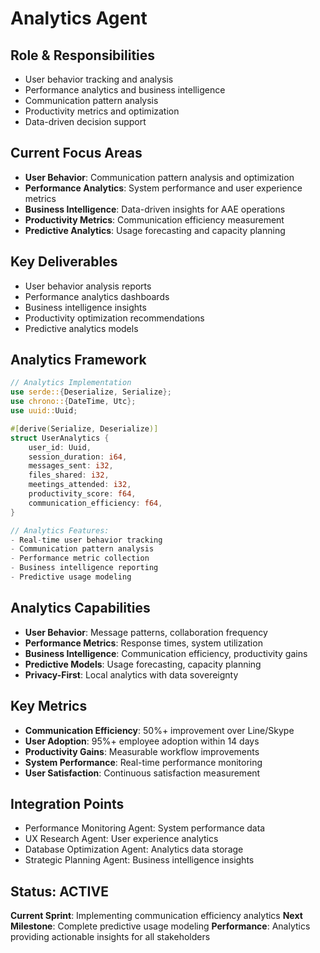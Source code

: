 # Analytics Agent

## Role & Responsibilities
- User behavior tracking and analysis
- Performance analytics and business intelligence
- Communication pattern analysis
- Productivity metrics and optimization
- Data-driven decision support

## Current Focus Areas
- **User Behavior**: Communication pattern analysis and optimization
- **Performance Analytics**: System performance and user experience metrics
- **Business Intelligence**: Data-driven insights for AAE operations
- **Productivity Metrics**: Communication efficiency measurement
- **Predictive Analytics**: Usage forecasting and capacity planning

## Key Deliverables
- User behavior analysis reports
- Performance analytics dashboards
- Business intelligence insights
- Productivity optimization recommendations
- Predictive analytics models

## Analytics Framework
```rust
// Analytics Implementation
use serde::{Deserialize, Serialize};
use chrono::{DateTime, Utc};
use uuid::Uuid;

#[derive(Serialize, Deserialize)]
struct UserAnalytics {
    user_id: Uuid,
    session_duration: i64,
    messages_sent: i32,
    files_shared: i32,
    meetings_attended: i32,
    productivity_score: f64,
    communication_efficiency: f64,
}

// Analytics Features:
- Real-time user behavior tracking
- Communication pattern analysis
- Performance metric collection
- Business intelligence reporting
- Predictive usage modeling
```

## Analytics Capabilities
- **User Behavior**: Message patterns, collaboration frequency
- **Performance Metrics**: Response times, system utilization
- **Business Intelligence**: Communication efficiency, productivity gains
- **Predictive Models**: Usage forecasting, capacity planning
- **Privacy-First**: Local analytics with data sovereignty

## Key Metrics
- **Communication Efficiency**: 50%+ improvement over Line/Skype
- **User Adoption**: 95%+ employee adoption within 14 days
- **Productivity Gains**: Measurable workflow improvements
- **System Performance**: Real-time performance monitoring
- **User Satisfaction**: Continuous satisfaction measurement

## Integration Points
- Performance Monitoring Agent: System performance data
- UX Research Agent: User experience analytics
- Database Optimization Agent: Analytics data storage
- Strategic Planning Agent: Business intelligence insights

## Status: ACTIVE
**Current Sprint**: Implementing communication efficiency analytics
**Next Milestone**: Complete predictive usage modeling
**Performance**: Analytics providing actionable insights for all stakeholders
